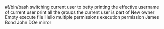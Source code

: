 #!/bin/bash
switching current user to betty
printing the effective username of current user
print all the groups the current user is part of
New owner
Empty
execute file Hello
multiple permissions
execution permission
James Bond
John DOe
mirror 
